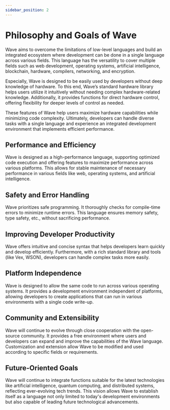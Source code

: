 ```yaml
---
sidebar_position: 2
---
```


# Philosophy and Goals of Wave

Wave aims to overcome the limitations of low-level languages and build an integrated ecosystem where development can be done in a single language across various fields.
This language has the versatility to cover multiple fields such as web development, operating systems, artificial intelligence, blockchain, hardware, compilers, networking, and encryption.

Especially, Wave is designed to be easily used by developers without deep knowledge of hardware.
To this end, Wave’s standard hardware library helps users utilize it intuitively without needing complex hardware-related knowledge. Additionally, it provides functions for direct hardware control, offering flexibility for deeper levels of control as needed.

These features of Wave help users maximize hardware capabilities while minimizing code complexity.
Ultimately, developers can handle diverse tasks with a single language and experience an integrated development environment that implements efficient performance.

## Performance and Efficiency

Wave is designed as a high-performance language, supporting optimized code execution and offering features to maximize performance across various platforms.
This allows for stable maintenance of necessary performance in various fields like web, operating systems, and artificial intelligence.

## Safety and Error Handling

Wave prioritizes safe programming. It thoroughly checks for compile-time errors to minimize runtime errors.
This language ensures memory safety, type safety, etc., without sacrificing performance.

## Improving Developer Productivity

Wave offers intuitive and concise syntax that helps developers learn quickly and develop efficiently.
Furthermore, with a rich standard library and tools (like Vex, WSON), developers can handle complex tasks more easily.

## Platform Independence

Wave is designed to allow the same code to run across various operating systems.
It provides a development environment independent of platforms, allowing developers to create applications that can run in various environments with a single code write-up.

## Community and Extensibility

Wave will continue to evolve through close cooperation with the open-source community.
It provides a free environment where users and developers can expand and improve the capabilities of the Wave language.
Customization and extension allow Wave to be modified and used according to specific fields or requirements.

## Future-Oriented Goals

Wave will continue to integrate functions suitable for the latest technologies like artificial intelligence, quantum computing, and distributed systems, reflecting ever-evolving tech trends.
This vision allows Wave to establish itself as a language not only limited to today's development environments but also capable of leading future technological advancements.